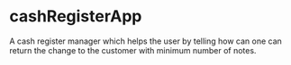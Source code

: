 # cashRegisterApp
A cash register manager which helps the user by telling how can one can return the change to the customer with minimum number of notes.
